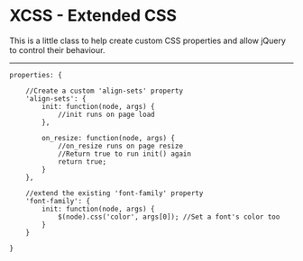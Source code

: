 XCSS - Extended CSS
====

This is a little class to help create custom CSS properties and allow jQuery to control their behaviour.

----------

	properties: {

		//Create a custom 'align-sets' property
		'align-sets': {
			init: function(node, args) {
				//init runs on page load
			},
			
			on_resize: function(node, args) {
				//on_resize runs on page resize
				//Return true to run init() again
				return true;
			}
		},

		//extend the existing 'font-family' property
    	'font-family': {
			init: function(node, args) {
				$(node).css('color', args[0]); //Set a font's color too
			}
		}
		
	}
